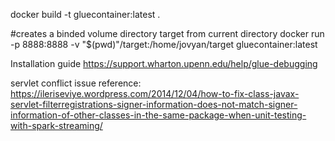 docker build -t gluecontainer:latest .

#creates a binded volume directory target from current directory
docker run -p 8888:8888 -v "$(pwd)"/target:/home/jovyan/target gluecontainer:latest


Installation guide 
https://support.wharton.upenn.edu/help/glue-debugging

servlet conflict issue reference:
https://ileriseviye.wordpress.com/2014/12/04/how-to-fix-class-javax-servlet-filterregistrations-signer-information-does-not-match-signer-information-of-other-classes-in-the-same-package-when-unit-testing-with-spark-streaming/
